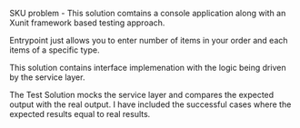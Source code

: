 SKU problem - This solution comtains a console application along with an Xunit framework based testing approach.

Entrypoint just allows you to enter number of items in your order and each items of a specific type.

This solution contains interface implemenation with the logic being driven by the service layer.

The Test Solution mocks the service layer and compares the expected output with the real output. I have included the successful cases where the expected results equal to real results.
